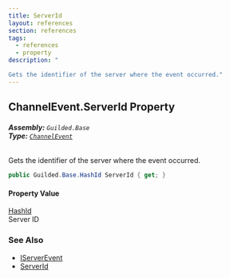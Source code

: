 ```yaml
---
title: ServerId
layout: references
section: references
tags:
  - references
  - property
description: "

Gets the identifier of the server where the event occurred."
---
```


## ChannelEvent.ServerId Property
###### **Assembly:** `Guilded.Base`<br/>**Type:** [`ChannelEvent`](ChannelEvent 'Guilded.Base.Events.ChannelEvent')

Gets the identifier of the server where the event occurred.

```csharp
public Guilded.Base.HashId ServerId { get; }
```

#### Property Value
[HashId](HashId 'Guilded.Base.HashId')  
Server ID

### See Also
- [IServerEvent](IServerEvent 'Guilded.Base.Events.IServerEvent')
- [ServerId](MessageEvent_T_.ServerId 'Guilded.Base.Events.MessageEvent<T>.ServerId')